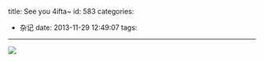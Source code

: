 title: See you 4ifta~
id: 583
categories:
  - 杂记
date: 2013-11-29 12:49:07
tags:
---

![](http://ww2.sinaimg.cn/large/841aea59jw1eb1smo6g4bj20p004gwet.jpg)